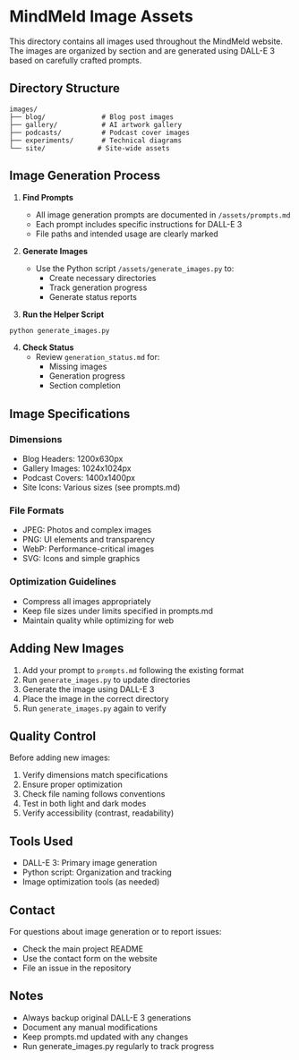 # MindMeld Image Assets

This directory contains all images used throughout the MindMeld website. The images are organized by section and are generated using DALL-E 3 based on carefully crafted prompts.

## Directory Structure

```
images/
├── blog/              # Blog post images
├── gallery/           # AI artwork gallery
├── podcasts/          # Podcast cover images
├── experiments/       # Technical diagrams
└── site/             # Site-wide assets
```

## Image Generation Process

1. **Find Prompts**
   - All image generation prompts are documented in `/assets/prompts.md`
   - Each prompt includes specific instructions for DALL-E 3
   - File paths and intended usage are clearly marked

2. **Generate Images**
   - Use the Python script `/assets/generate_images.py` to:
     - Create necessary directories
     - Track generation progress
     - Generate status reports

3. **Run the Helper Script**
```bash
python generate_images.py
```

4. **Check Status**
   - Review `generation_status.md` for:
     - Missing images
     - Generation progress
     - Section completion

## Image Specifications

### Dimensions
- Blog Headers: 1200x630px
- Gallery Images: 1024x1024px
- Podcast Covers: 1400x1400px
- Site Icons: Various sizes (see prompts.md)

### File Formats
- JPEG: Photos and complex images
- PNG: UI elements and transparency
- WebP: Performance-critical images
- SVG: Icons and simple graphics

### Optimization Guidelines
- Compress all images appropriately
- Keep file sizes under limits specified in prompts.md
- Maintain quality while optimizing for web

## Adding New Images

1. Add your prompt to `prompts.md` following the existing format
2. Run `generate_images.py` to update directories
3. Generate the image using DALL-E 3
4. Place the image in the correct directory
5. Run `generate_images.py` again to verify

## Quality Control

Before adding new images:
1. Verify dimensions match specifications
2. Ensure proper optimization
3. Check file naming follows conventions
4. Test in both light and dark modes
5. Verify accessibility (contrast, readability)

## Tools Used

- DALL-E 3: Primary image generation
- Python script: Organization and tracking
- Image optimization tools (as needed)

## Contact

For questions about image generation or to report issues:
- Check the main project README
- Use the contact form on the website
- File an issue in the repository

## Notes

- Always backup original DALL-E 3 generations
- Document any manual modifications
- Keep prompts.md updated with any changes
- Run generate_images.py regularly to track progress